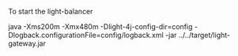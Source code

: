 To start the light-balancer

java -Xms200m -Xmx480m -Dlight-4j-config-dir=config -Dlogback.configurationFile=config/logback.xml -jar ../../target/light-gateway.jar
